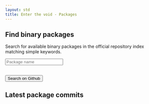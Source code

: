 ```yaml
---
layout: std
title: Enter the void - Packages
---
```


<h2>Find binary packages</h2>
 <p>Search for available binary packages in the official repository index matching simple keywords.</p>
 <form method="GET" action="https://github.com/voidlinux/void-packages/search" onkeypress="return event.keyCode != 13;">
 <input type="hidden" name="q[]" value="filename:template path:/srcpkgs" />
 <input type="text" name="q[]" placeholder="Package name" id="voidSearch_box" onkeyup="if(window.voidSearch)window.voidSearch()" />
 <input type="hidden" name="s" value="indexed" />
 <table id="voidSearch_result"></table>
 <button type="submit">Search on Github</button>
 </form>
 <script src="/assets/js/voidsearch.js" async></script>

<h2>Latest package commits <span class="rssdev"><a href="https://github.com/voidlinux/void-packages/commits/master.atom" title="Subscribe to void-packages"><i class="fa fa-rss fa-lg"></i></a></span></h2>
 <ul>
  <script src="{{site.url}}/assets/js/voidcommits.js"></script>
  <script src="https://api.github.com/repos/voidlinux/void-packages/commits?page=1&amp;per_page=10&amp;callback=voidcommits&amp;sha=master"></script>
 </ul>
